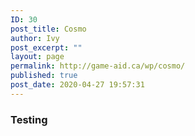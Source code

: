 ```yaml
---
ID: 30
post_title: Cosmo
author: Ivy
post_excerpt: ""
layout: page
permalink: http://game-aid.ca/wp/cosmo/
published: true
post_date: 2020-04-27 19:57:31
---
```

<h3> Testing </h3>
